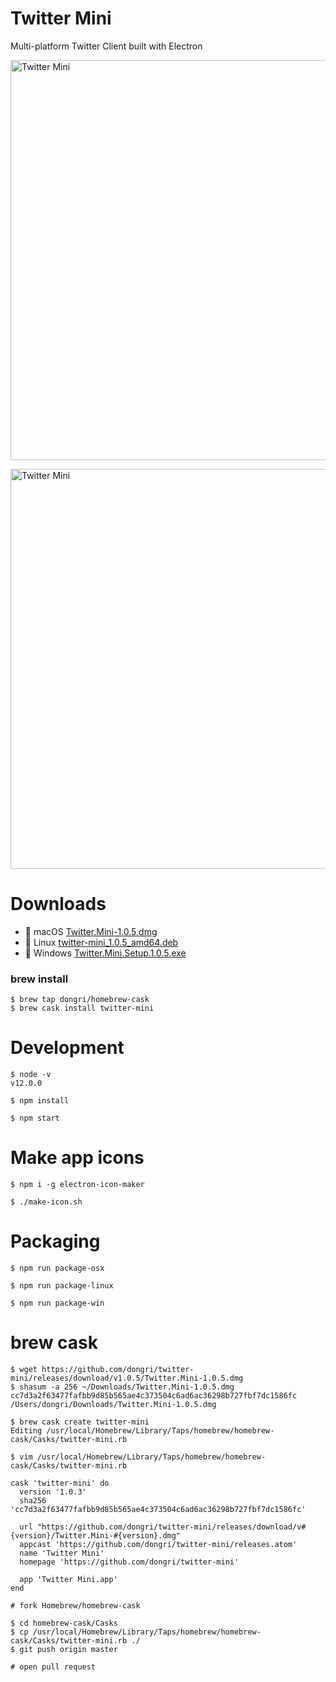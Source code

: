 # Twitter Mini

Multi-platform Twitter Client built with Electron

<a data-flickr-embed="true"  href="https://www.flickr.com/photos/140596581@N07/48150334916/in/dateposted-public/" title="Twitter Mini"><img src="https://live.staticflickr.com/65535/48150334916_bfaa4644b3_z.jpg" width="573" height="640" alt="Twitter Mini"></a>

<a data-flickr-embed="true"  href="https://www.flickr.com/photos/140596581@N07/48150424072/in/dateposted-public/" title="Twitter Mini"><img src="https://live.staticflickr.com/65535/48150424072_a5ae1829ab_z.jpg" width="568" height="640" alt="Twitter Mini"></a>

# Downloads
* :apple: macOS [Twitter.Mini-1.0.5.dmg](https://github.com/dongri/twitter-mini/releases/download/v1.0.5/Twitter.Mini-1.0.5.dmg)
* :penguin: Linux [twitter-mini_1.0.5_amd64.deb](https://github.com/dongri/twitter-mini/releases/download/v1.0.5/twitter-mini_1.0.5_amd64.deb)
* :briefcase: Windows [Twitter.Mini.Setup.1.0.5.exe](https://github.com/dongri/twitter-mini/releases/download/v1.0.5/Twitter.Mini.Setup.1.0.5.exe)

### brew install
```
$ brew tap dongri/homebrew-cask
$ brew cask install twitter-mini
```

# Development
```
$ node -v
v12.0.0

$ npm install

$ npm start
```

# Make app icons
```
$ npm i -g electron-icon-maker

$ ./make-icon.sh
```

# Packaging
```
$ npm run package-osx

$ npm run package-linux

$ npm run package-win
```

# brew cask
```
$ wget https://github.com/dongri/twitter-mini/releases/download/v1.0.5/Twitter.Mini-1.0.5.dmg
$ shasum -a 256 ~/Downloads/Twitter.Mini-1.0.5.dmg
cc7d3a2f63477fafbb9d85b565ae4c373504c6ad6ac36298b727fbf7dc1586fc  /Users/dongri/Downloads/Twitter.Mini-1.0.5.dmg

$ brew cask create twitter-mini
Editing /usr/local/Homebrew/Library/Taps/homebrew/homebrew-cask/Casks/twitter-mini.rb

$ vim /usr/local/Homebrew/Library/Taps/homebrew/homebrew-cask/Casks/twitter-mini.rb

cask 'twitter-mini' do
  version '1.0.3'
  sha256 'cc7d3a2f63477fafbb9d85b565ae4c373504c6ad6ac36298b727fbf7dc1586fc'

  url "https://github.com/dongri/twitter-mini/releases/download/v#{version}/Twitter.Mini-#{version}.dmg"
  appcast 'https://github.com/dongri/twitter-mini/releases.atom'
  name 'Twitter Mini'
  homepage 'https://github.com/dongri/twitter-mini'

  app 'Twitter Mini.app'
end

# fork Homebrew/homebrew-cask

$ cd homebrew-cask/Casks
$ cp /usr/local/Homebrew/Library/Taps/homebrew/homebrew-cask/Casks/twitter-mini.rb ./
$ git push origin master

# open pull request
```
